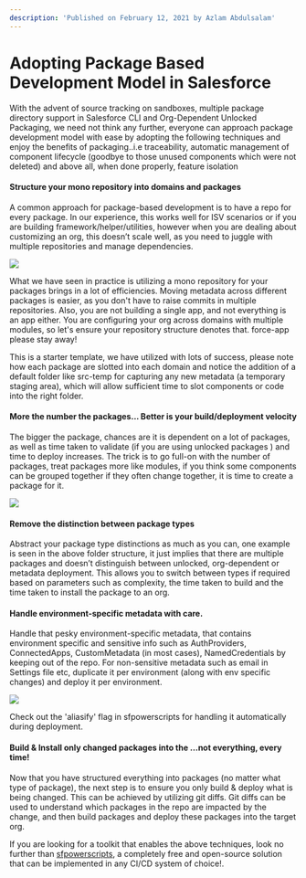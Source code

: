```yaml
---
description: 'Published on February 12, 2021 by Azlam Abdulsalam'
---
```


# Adopting Package Based Development Model in Salesforce

With the advent of source tracking on sandboxes, multiple package directory support in Salesforce CLI and Org-Dependent Unlocked Packaging, we need not think any further, everyone can approach package development model with ease by adopting the following techniques and enjoy the benefits of packaging..i.e traceability, automatic management of component lifecycle \(goodbye to those unused components which were not deleted\) and above all, when done properly, feature isolation

#### **Structure your mono repository into domains and packages**

A common approach for package-based development is to have a repo for every package. In our experience, this works well for ISV scenarios or if you are building framework/helper/utilities, however when you are dealing about customizing an org, this doesn’t scale well, as you need to juggle with multiple repositories and manage dependencies.

![](../../.gitbook/assets/1613101034143.png)

What we have seen in practice is utilizing a mono repository for your packages brings in a lot of efficiencies. Moving metadata across different packages is easier, as you don't have to raise commits in multiple repositories. Also, you are not building a single app, and not everything is an app either. You are configuring your org across domains with multiple modules, so let's ensure your repository structure denotes that. force-app please stay away!

This is a starter template, we have utilized with lots of success, please note how each package are slotted into each domain and notice the addition of a default folder like src-temp for capturing any new metadata \(a temporary staging area\), which will allow sufficient time to slot components or code into the right folder.

#### More the number the packages... Better is your build/deployment velocity

The bigger the package, chances are it is dependent on a lot of packages, as well as time taken to validate \(if you are using unlocked packages \) and time to deploy increases. The trick is to go full-on with the number of packages, treat packages more like modules, if you think some components can be grouped together if they often change together, it is time to create a package for it.

![](../../.gitbook/assets/1613269856332.jpeg)

#### Remove the distinction between package types

Abstract your package type distinctions as much as you can, one example is seen in the above folder structure, it just implies that there are multiple packages and doesn’t distinguish between unlocked, org-dependent or metadata deployment. This allows you to switch between types if required based on parameters such as complexity, the time taken to build and the time taken to install the package to an org.

#### Handle environment-specific metadata with care.

Handle that pesky environment-specific metadata, that contains environment specific and sensitive info such as AuthProviders, ConnectedApps, CustomMetadata \(in most cases\), NamedCredentials by keeping out of the repo. For non-sensitive metadata such as email in Settings file etc, duplicate it per environment \(along with env specific changes\) and deploy it per environment.

![](../../.gitbook/assets/1613101463442.png)

Check out the 'aliasify' flag in sfpowerscripts for handling it automatically during deployment. 

#### Build & Install only changed packages into the …not everything, every time!

 Now that you have structured everything into packages \(no matter what type of package\), the next step is to ensure you only build & deploy what is being changed. This can be achieved by utilizing git diffs. Git diffs can be used to understand which packages in the repo are impacted by the change, and then build packages and deploy these packages into the target org.

If you are looking for a toolkit that enables the above techniques, look no further than [sfpowerscripts](https://dxatscale.gitbook.io/sfpowerscripts/), a completely free and open-source solution that can be implemented in any CI/CD system of choice!. 

